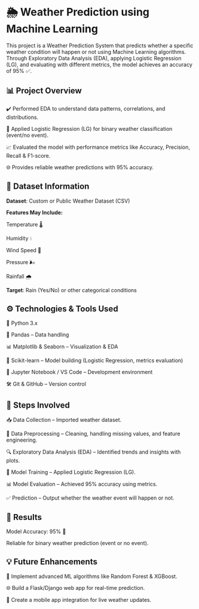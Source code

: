 # 🌦️ Weather Prediction using Machine Learning

This project is a Weather Prediction System that predicts whether a specific weather condition will happen or not using Machine Learning algorithms.
Through Exploratory Data Analysis (EDA), applying Logistic Regression (LG), and evaluating with different metrics, the model achieves an accuracy of 95% ✅.


## 📊 Project Overview

✔️ Performed EDA to understand data patterns, correlations, and distributions.

🤖 Applied Logistic Regression (LG) for binary weather classification (event/no event).

📈 Evaluated the model with performance metrics like Accuracy, Precision, Recall & F1-score.

🌐 Provides reliable weather predictions with 95% accuracy.

## 📂 Dataset Information

**Dataset**: Custom or Public Weather Dataset (CSV)

**Features May Include:**

Temperature 🌡️

Humidity 💧

Wind Speed 💨

Pressure 🌬️

Rainfall 🌧️

**Target**: Rain (Yes/No) or other categorical conditions


## ⚙️ Technologies & Tools Used

🐍 Python 3.x

📘 Pandas – Data handling

📊 Matplotlib & Seaborn – Visualization & EDA

🤖 Scikit-learn – Model building (Logistic Regression, metrics evaluation)

📒 Jupyter Notebook / VS Code – Development environment

🛠️ Git & GitHub – Version control


## 🚀 Steps Involved

📥 Data Collection – Imported weather dataset.

🧹 Data Preprocessing – Cleaning, handling missing values, and feature engineering.

🔍 Exploratory Data Analysis (EDA) – Identified trends and insights with plots.

🤖 Model Training – Applied Logistic Regression (LG).

📊 Model Evaluation – Achieved 95% accuracy using metrics.

✅ Prediction – Output whether the weather event will happen or not.

## 📌 Results

Model Accuracy: 95% 🎯

Reliable for binary weather prediction (event or no event).

## 💡 Future Enhancements

🔮 Implement advanced ML algorithms like Random Forest & XGBoost.

🌐 Build a Flask/Django web app for real-time prediction.

📱 Create a mobile app integration for live weather updates.
